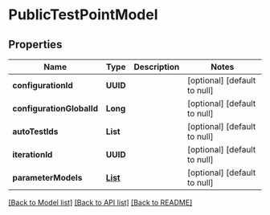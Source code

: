 # PublicTestPointModel
## Properties

| Name | Type | Description | Notes |
|------------ | ------------- | ------------- | -------------|
| **configurationId** | **UUID** |  | [optional] [default to null] |
| **configurationGlobalId** | **Long** |  | [optional] [default to null] |
| **autoTestIds** | **List** |  | [optional] [default to null] |
| **iterationId** | **UUID** |  | [optional] [default to null] |
| **parameterModels** | [**List**](ParameterShortModel.md) |  | [optional] [default to null] |

[[Back to Model list]](../README.md#documentation-for-models) [[Back to API list]](../README.md#documentation-for-api-endpoints) [[Back to README]](../README.md)

